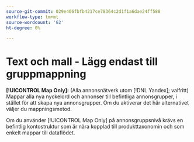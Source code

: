 ```yaml
---
source-git-commit: 029e406fbfb4217ce78364c2d1f1a6dae24ff588
workflow-type: tm+mt
source-wordcount: '62'
ht-degree: 0%

---
```

# Text och mall - Lägg endast till gruppmappning

**[!UICONTROL Map Only]:** (Alla annonsnätverk utom [!DNL Yandex]; valfritt) Mappar alla nya nyckelord och annonser till befintliga annonsgrupper, i stället för att skapa nya annonsgrupper. Om du aktiverar det här alternativet väljer du mappningsmetod.

Om du använder [!UICONTROL Map Only] på annonsgruppsnivå krävs en befintlig kontostruktur som är nära kopplad till produkttaxonomin och som enkelt mappar till dataflödet.
